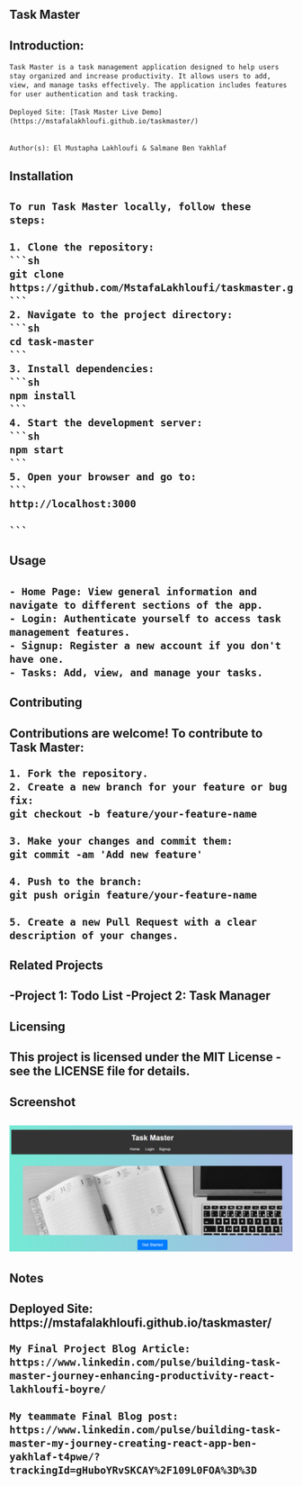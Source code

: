 ## Task Master

## Introduction:

    Task Master is a task management application designed to help users stay organized and increase productivity. It allows users to add, view, and manage tasks effectively. The application includes features for user authentication and task tracking.

    Deployed Site: [Task Master Live Demo](https://mstafalakhloufi.github.io/taskmaster/)


    Author(s): El Mustapha Lakhloufi & Salmane Ben Yakhlaf

<h2>Installation<h2>

    To run Task Master locally, follow these steps:

    1. Clone the repository:
    ```sh
    git clone https://github.com/MstafaLakhloufi/taskmaster.git
    ```
    2. Navigate to the project directory:
    ```sh
    cd task-master
    ```
    3. Install dependencies:
    ```sh
    npm install
    ```
    4. Start the development server:
    ```sh
    npm start
    ```
    5. Open your browser and go to:
    ```
    http://localhost:3000

    ```
<h2>Usage<h2>

    - Home Page: View general information and navigate to different sections of the app.
    - Login: Authenticate yourself to access task management features.
    - Signup: Register a new account if you don't have one.
    - Tasks: Add, view, and manage your tasks.

<h2>Contributing<h2>
Contributions are welcome! To contribute to Task Master:

    1. Fork the repository.
    2. Create a new branch for your feature or bug fix:
    git checkout -b feature/your-feature-name

    3. Make your changes and commit them:
    git commit -am 'Add new feature'

    4. Push to the branch:
    git push origin feature/your-feature-name

    5. Create a new Pull Request with a clear description of your changes.

<h2>Related Projects<h2>
    -Project 1: Todo List
    -Project 2: Task Manager

<h2>Licensing<h2>
This project is licensed under the MIT License - see the LICENSE file for details.

<h2>Screenshot<h2> 

![App Screenshot](./images/Screenshot%202024-09-19%20013417.png)

<h2>Notes<h2>
    Deployed Site: https://mstafalakhloufi.github.io/taskmaster/

    My Final Project Blog Article: https://www.linkedin.com/pulse/building-task-master-journey-enhancing-productivity-react-lakhloufi-boyre/

    My teammate Final Blog post: https://www.linkedin.com/pulse/building-task-master-my-journey-creating-react-app-ben-yakhlaf-t4pwe/?trackingId=gHuboYRvSKCAY%2F109L0FOA%3D%3D
